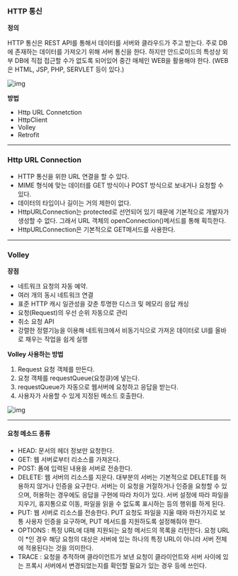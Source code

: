 ### HTTP 통신

__정의__

HTTP 통신은 REST API를 통해서 데이터를 서버와 클라우드가 주고 받는다. 주로 DB에 존재하는 데이터를 가져오기 위해 서버 통신을 한다. 하지만 안드로이드의 특성상 외부 DB에 직접 접근할 수가 없도록 되어있어 중간 매체인 WEB을 활용해야 한다. (WEB은 HTML, JSP, PHP, SERVLET 등이 있다.)

![img](https://t1.daumcdn.net/cfile/tistory/2208EF3E5900C7E43E)

__방법__

+ Http URL Connetction
+ HttpClient
+ Volley
+ Retrofit

------------

### Http URL Connection

+ HTTP 통신을 위한 URL 연결을 할 수 있다.
+ MIME 형식에 맞는 데이터를 GET 방식이나 POST 방식으로 보내거나 요청할 수 있다.
+ 데이터의 타입이나 길이는 거의 제한이 없다.
+ HttpURLConnection는 protected로 선언되어 있기 때문에 기본적으로 개발자가 생성할 수 없다. 그래서 URL 객체의 openConnection()메서드를 통해 획득한다.
+ HttpURLConnection은 기본적으로 GET메서드를 사용한다.

-------------

### Volley

__장점__

+ 네트워크 요청의 자동 예약.
+ 여러 개의 동시 네트워크 연결
+ 표준 HTTP 캐시 일관성을 갖춘 투명한 디스크 및 메모리 응답 캐싱
+ 요청(Request)의 우선 순위 자동으로 관리
+ 취소 요청 API
+ 강렬한 정렬기능을 이용해 네트워크에서 비동기식으로 가져온 데이터로 UI를 올바로 채우는 작업을 쉽게 실행

__Volley 사용하는 방법__

1. Request 요청 객체를 만든다.
2. 요청 객체를 requestQueue(요청큐)에 넣는다.
3. requestQueue가 자동으로 웹서버에 요청하고 응답을 받는다.
4. 사용자가 사용할 수 있게 지정된 메소드 호출한다.

![img](https://media.vlpt.us/images/dlrmwl15/post/5a3bfed2-d821-46c9-aecf-ac141324e06e/image.png)

----------------------------

#### 요청 메소드 종류

+ HEAD: 문서의 헤더 정보만 요청한다.
+ GET: 웹 서버로부터 리소스를 가져온다.
+ POST: 폼에 입력된 내용을 서버로 전송한다.
+ DELETE: 웹 서버의 리소스를 지운다. 대부분의 서버는 기본적으로 DELETE를 허용하지 않거나 인증을 요구한다. 서버는 이 요청을 거절하거나 인증을 요청할 수 있으며, 허용하는 경우에도 응답을 구현에 따라 차이가 있다. 서버 설정에 따라 파일을 지우기, 휴지통으로 이동, 파일을 읽을 수 없도록 표시하는 등의 행위를 하게 된다.
+ PUT: 웹 서버로 리소스를 전송한다. PUT 요청도 파일을 지울 때와 마찬가지로 보통 사용자 인증을 요구하며, PUT 메서드를 지원하도록 설정해줘야 한다.
+ OPTIONS : 특정 URL에 대해 지원되는 요청 메서드의 목록을 리턴한다. 요청 URL이 *인 경우 해당 요청의 대상은 서버에 있는 하나의 특정 URL이 아니라 서버 전체에 적용된다는 것을 의미한다.
+ TRACE : 요청을 추적하며 클라이언트가 보낸 요청이 클라이언트와 서버 사이에 있는 프록시 서버에서 변경되었는지를 확인할 필요가 있는 경우 등에 쓰인다.

